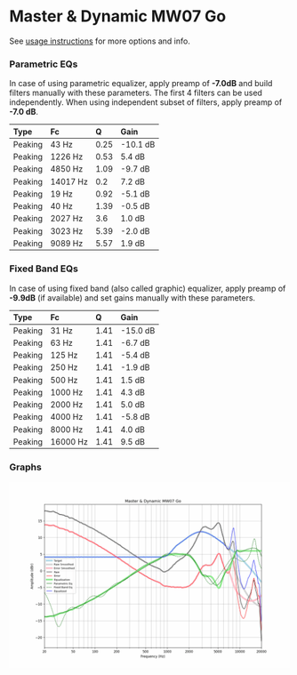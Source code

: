 # Master & Dynamic MW07 Go
See [usage instructions](https://github.com/jaakkopasanen/AutoEq#usage) for more options and info.

### Parametric EQs
In case of using parametric equalizer, apply preamp of **-7.0dB** and build filters manually
with these parameters. The first 4 filters can be used independently.
When using independent subset of filters, apply preamp of **-7.0 dB**.

| Type    | Fc       |    Q | Gain     |
|:--------|:---------|:-----|:---------|
| Peaking | 43 Hz    | 0.25 | -10.1 dB |
| Peaking | 1226 Hz  | 0.53 | 5.4 dB   |
| Peaking | 4850 Hz  | 1.09 | -9.7 dB  |
| Peaking | 14017 Hz | 0.2  | 7.2 dB   |
| Peaking | 19 Hz    | 0.92 | -5.1 dB  |
| Peaking | 40 Hz    | 1.39 | -0.5 dB  |
| Peaking | 2027 Hz  | 3.6  | 1.0 dB   |
| Peaking | 3023 Hz  | 5.39 | -2.0 dB  |
| Peaking | 9089 Hz  | 5.57 | 1.9 dB   |

### Fixed Band EQs
In case of using fixed band (also called graphic) equalizer, apply preamp of **-9.9dB**
(if available) and set gains manually with these parameters.

| Type    | Fc       |    Q | Gain     |
|:--------|:---------|:-----|:---------|
| Peaking | 31 Hz    | 1.41 | -15.0 dB |
| Peaking | 63 Hz    | 1.41 | -6.7 dB  |
| Peaking | 125 Hz   | 1.41 | -5.4 dB  |
| Peaking | 250 Hz   | 1.41 | -1.9 dB  |
| Peaking | 500 Hz   | 1.41 | 1.5 dB   |
| Peaking | 1000 Hz  | 1.41 | 4.3 dB   |
| Peaking | 2000 Hz  | 1.41 | 5.0 dB   |
| Peaking | 4000 Hz  | 1.41 | -5.8 dB  |
| Peaking | 8000 Hz  | 1.41 | 4.0 dB   |
| Peaking | 16000 Hz | 1.41 | 9.5 dB   |

### Graphs
![](./Master%20&%20Dynamic%20MW07%20Go.png)